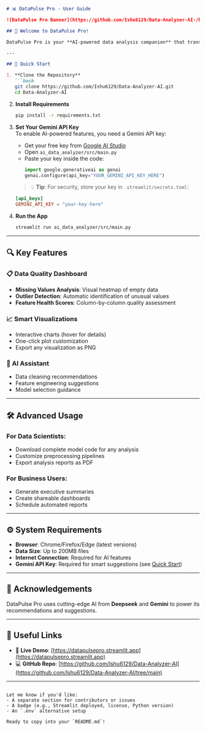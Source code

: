 ```markdown
# 📊 DataPulse Pro - User Guide

![DataPulse Pro Banner](https://github.com/Ishu6129/Data-Analyzer-AI-/blob/main/banner.png)

## 🌟 Welcome to DataPulse Pro!

DataPulse Pro is your **AI-powered data analysis companion** that transforms raw data into actionable insights with just a few clicks. Whether you're a data scientist, business analyst, or student, our intuitive interface makes advanced analytics accessible to everyone.

---

## 🚀 Quick Start

1. **Clone the Repository**  
   ```bash
   git clone https://github.com/Ishu6129/Data-Analyzer-AI.git
   cd Data-Analyzer-AI
   ```

2. **Install Requirements**  
   ```bash
   pip install -r requirements.txt
   ```

3. **Set Your Gemini API Key**  
   To enable AI-powered features, you need a Gemini API key:

   - Get your free key from [Google AI Studio](https://makersuite.google.com/app/apikey)
   - Open `ai_data_analyzer/src/main.py`
   - Paste your key inside the code:
     ```python
     import google.generativeai as genai
     genai.configure(api_key="YOUR_GEMINI_API_KEY_HERE")
     ```
   > 💡 **Tip**: For security, store your key in `.streamlit/secrets.toml`:
   ```toml
   [api_keys]
   GEMINI_API_KEY = "your-key-here"
   ```

4. **Run the App**  
   ```bash
   streamlit run ai_data_analyzer/src/main.py
   ```

---

## 🔍 Key Features

### 📋 Data Quality Dashboard
- **Missing Values Analysis**: Visual heatmap of empty data  
- **Outlier Detection**: Automatic identification of unusual values  
- **Feature Health Scores**: Column-by-column quality assessment

### 📈 Smart Visualizations
- Interactive charts (hover for details)  
- One-click plot customization  
- Export any visualization as PNG

### 🤖 AI Assistant
- Data cleaning recommendations  
- Feature engineering suggestions  
- Model selection guidance

---

## 🛠️ Advanced Usage

### For Data Scientists:
- Download complete model code for any analysis  
- Customize preprocessing pipelines  
- Export analysis reports as PDF

### For Business Users:
- Generate executive summaries  
- Create shareable dashboards  
- Schedule automated reports

---

## ⚙️ System Requirements

- **Browser**: Chrome/Firefox/Edge (latest versions)  
- **Data Size**: Up to 200MB files  
- **Internet Connection**: Required for AI features  
- **Gemini API Key**: Required for smart suggestions (see [Quick Start](#quick-start))

---

## 🙏 Acknowledgements

DataPulse Pro uses cutting-edge AI from **Deepseek** and **Gemini** to power its recommendations and suggestions.

---

## 🔗 Useful Links

- 🔴 **Live Demo**: [https://datapulsepro.streamlit.app](https://datapulsepro.streamlit.app)
- 💻 **GitHub Repo**: [https://github.com/Ishu6129/Data-Analyzer-AI](https://github.com/Ishu6129/Data-Analyzer-AI/tree/main)

---
```

Let me know if you'd like:
- A separate section for contributors or issues
- A badge (e.g., Streamlit deployed, license, Python version)
- An `.env` alternative setup

Ready to copy into your `README.md`!